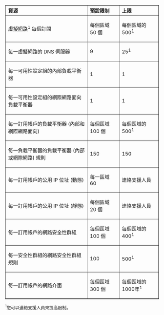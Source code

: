 <table cellspacing="0" border="1">
<tr>
   <th align="left" valign="middle">資源</th>
   <th align="left" valign="middle">預設限制</th>
   <th align="left" valign="middle">上限 </th>
</tr>
<tr>
   <td valign="middle"><p><a href="../virtual-network/virtual-networks-overview.md">虛擬網路</a><sup>1</sup> 每個訂閱</p></td>
   <td valign="middle"><p>每個區域 50 個</td>
   <td valign="middle"><p>每個區域的 500<sup>1</sup></p></td>

</tr>
<tr>
   <td valign="middle"><p>每一虛擬網路的 DNS 伺服器</p></td>
   <td valign="middle"><p>9</td>
   <td valign="middle"><p>25<sup>1</sup></p></td>

</tr>
<tr>
   <td valign="middle"><p>每一可用性設定組的內部負載平衡器</p></td>
   <td valign="middle"><p>1</p></td>
   <td valign="middle"><p>1</p></td>
</tr>
<tr>
   <td valign="middle"><p>每一可用性設定組的網際網路面向負載平衡器</p></td>
   <td valign="middle"><p>1</p></td>
   <td valign="middle"><p>1</p></td>
</tr>
<tr>
   <td valign="middle"><p>每一訂用帳戶的負載平衡器 (內部和網際網路面向)</p></td>
   <td valign="middle"><p>每個區域 100 個</p></td>
   <td valign="middle"><p>每個區域的 500<sup>1</sup></p></td>
</tr>
<tr>
   <td valign="middle"><p>每一負載平衡器的負載平衡器 (內部或網際網路) 規則</p></td>
   <td valign="middle"><p>150</p></td>
   <td valign="middle"><p>150</p></td>
</tr>
<tr>
   <td valign="middle"><p>每一訂用帳戶的公用 IP 位址 (動態)</p></td>
   <td valign="middle"><p>每一區域 60</sup></p></td>
   <td valign="middle"><p>連絡支援人員</p></td>
</tr>
<tr>
   <td valign="middle"><p>每一訂用帳戶的公用 IP 位址 (靜態)</p></td>
   <td valign="middle"><p>每個區域 20 個</p></td>
   <td valign="middle"><p>連絡支援人員</p></td>
</tr>
<tr>
   <td valign="middle"><p>每一訂用帳戶的網路安全性群組</p></td>
   <td valign="middle"><p>每個區域 100 個</p></td>
   <td valign="middle"><p>每個區域的 400<sup>1</sup></p></td>
</tr>
<tr>
   <td valign="middle"><p>每一安全性群組的網路安全性群組規則</p></td>
   <td valign="middle"><p>100</p></td>
   <td valign="middle"><p>500<sup>1</sup></p></td>
</tr>
<tr>
   <td valign="middle"><p>每一訂用帳戶的網路介面</p></td>
   <td valign="middle"><p>每個區域 300 個</p></td>
   <td valign="middle"><p>每個區域的 1000年<sup>1</sup></p></td>
</tr>
</table>

<sup>1</sup>您可以連絡支援人員來提高限制。


